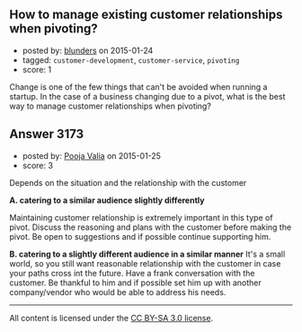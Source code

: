 ## How to manage existing customer relationships when pivoting?

- posted by: [blunders](https://stackexchange.com/users/216182/blunders) on 2015-01-24
- tagged: `customer-development`, `customer-service`, `pivoting`
- score: 1

<p>Change is one of the few things that can't be avoided when running a startup.  In the case of a business changing due to a pivot, what is the best way to manage customer relationships when pivoting?</p>



## Answer 3173

- posted by: [Pooja Valia](https://stackexchange.com/users/5670345/pooja-valia) on 2015-01-25
- score: 3

<p>Depends on the situation and the relationship with the customer</p>

<p><strong>A. catering to a similar audience slightly differently</strong></p>

<p>Maintaining customer relationship is extremely important in this type of pivot. Discuss the reasoning and plans with the customer before making the pivot. Be open to suggestions and if possible continue supporting him.</p>

<p><strong>B. catering to a slightly different audience in a similar manner</strong>
It's a small world, so you still want reasonable relationship with the customer in case your paths cross int the future. Have a frank conversation with the customer.  Be thankful to him and if possible set him up with another company/vendor who would be able to address his needs.</p>




---

All content is licensed under the [CC BY-SA 3.0 license](https://creativecommons.org/licenses/by-sa/3.0/).
